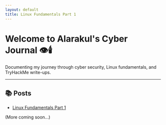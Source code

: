 ```yaml
---
layout: default
title: Linux Fundamentals Part 1
---
```


# Welcome to Alarakul's Cyber Journal 👁️🕯️

Documenting my journey through cyber security, Linux fundamentals, and TryHackMe write-ups.

---

## 📚 Posts

- [Linux Fundamentals Part 1](linux-fundamentals-part1.md)

(More coming soon...)

